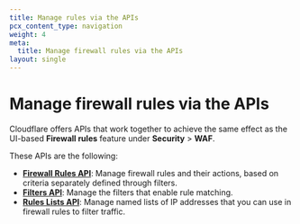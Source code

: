 ```yaml
---
title: Manage rules via the APIs
pcx_content_type: navigation
weight: 4
meta:
  title: Manage firewall rules via the APIs
layout: single
---
```


# Manage firewall rules via the APIs

Cloudflare offers APIs that work together to achieve the same effect as the UI-based **Firewall rules** feature under **Security** > **WAF**.

These APIs are the following:

* [**Firewall Rules API**](/firewall/api/cf-firewall-rules/): Manage firewall rules and their actions, based on criteria separately defined through filters.
* [**Filters API**](/firewall/api/cf-filters/): Manage the filters that enable rule matching.
* [**Rules Lists API**](/firewall/api/cf-lists/): Manage named lists of IP addresses that you can use in firewall rules to filter traffic.
